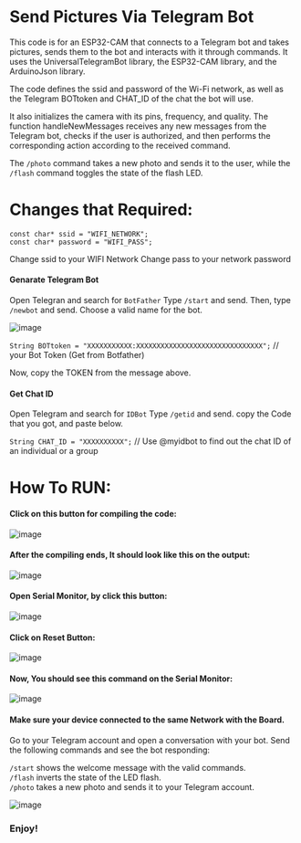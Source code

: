 # Send Pictures Via Telegram Bot
This code is for an ESP32-CAM that connects to a Telegram bot and takes pictures, sends them to the bot and interacts with it through commands. It uses the UniversalTelegramBot library, the ESP32-CAM library, and the ArduinoJson library.

The code defines the ssid and password of the Wi-Fi network, as well as the Telegram BOTtoken and CHAT_ID of the chat the bot will use.

It also initializes the camera with its pins, frequency, and quality. The function handleNewMessages receives any new messages from the Telegram bot, checks if the user is authorized, and then performs the corresponding action according to the received command. 

The `/photo` command takes a new photo and sends it to the user, while the `/flash` command toggles the state of the flash LED.

# Changes that Required:

`const char* ssid = "WIFI_NETWORK";` <br>
`const char* password = "WIFI_PASS";` <br>

Change ssid to your WIFI Network
Change pass to your network password

#### Genarate Telegram Bot

Open Telegran and search for `BotFather`
Type `/start` and send. Then, type `/newbot` and send. Choose a valid name for the bot.

![image](https://github.com/bargoldenberg/New_Space_EDU_SATALLITE/assets/76903853/feb4cac3-7e7a-42b9-81d0-040caa67ba44)

`String BOTtoken = "XXXXXXXXXXX:XXXXXXXXXXXXXXXXXXXXXXXXXXXXXXX";` // your Bot Token (Get from Botfather)

Now, copy the TOKEN from the message above.

#### Get Chat ID

Open Telegram and search for `IDBot`
Type `/getid` and send.
copy the Code that you got, and paste below.

`String CHAT_ID = "XXXXXXXXXX";` // Use @myidbot to find out the chat ID of an individual or a group

# How To RUN:

#### Click on this button for compiling the code:  <br>
![image](https://user-images.githubusercontent.com/76903853/236200840-fb242ca4-5ba9-4a60-b0c9-c165ff2ba3b9.png)

#### After the compiling ends, It should look like this on the output: <br>
![image](https://user-images.githubusercontent.com/76903853/236426487-aeec3cf7-5e4e-4b1d-9fb7-75d3e2d3b64d.png)

#### Open Serial Monitor, by click this button: <br>
![image](https://user-images.githubusercontent.com/76903853/236426240-da57971c-684e-4442-b519-90536e79bc6d.png)

#### Click on Reset Button: <br>
![image](https://user-images.githubusercontent.com/76903853/236427674-db04422e-c951-467c-84fc-641df776c93b.png)

#### Now, You should see this command on the Serial Monitor:
![image](https://github.com/bargoldenberg/New_Space_EDU_SATALLITE/assets/76903853/71428463-d1d9-479e-bd6f-a0321c59371c)

#### Make sure your device connected to the same Network with the Board.
Go to your Telegram account and open a conversation with your bot. Send the following commands and see the bot responding:

`/start` shows the welcome message with the valid commands. <br>
`/flash` inverts the state of the LED flash. <br>
`/photo` takes a new photo and sends it to your Telegram account. <br>

![image](https://github.com/bargoldenberg/New_Space_EDU_SATALLITE/assets/76903853/2bba0978-7392-4983-bc17-b8d231fa564e)

### Enjoy!
